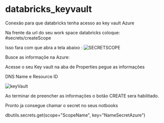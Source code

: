 # databricks_keyvault
Conexão para que databricks tenha acesso ao key vault Azure 

Na frente da url do seu work space databricks coloque: #secrets/createScope

Isso fara com que abra a tela abaixo : 
![SECRETSCOPE](https://github.com/gabrielabrag/databricks_keyvault/assets/108342265/e0931505-8026-4727-b66a-0371a9b977a7)

Busce as informaçõe na Azure: 

Acesse o seu Key vault na aba de Properties pegue as informações 

DNS Name e Resource ID

![keyVault](https://github.com/gabrielabrag/databricks_keyvault/assets/108342265/d6d0358e-9708-4b5d-a834-6f42f808e641)



Ao terminar de preencher as informações o botão CREATE sera habilitado. 

Pronto ja consegue chamar o secret no seus notbooks 

dbutils.secrets.get(scope="ScopeName", key="NameSecretAzure")
